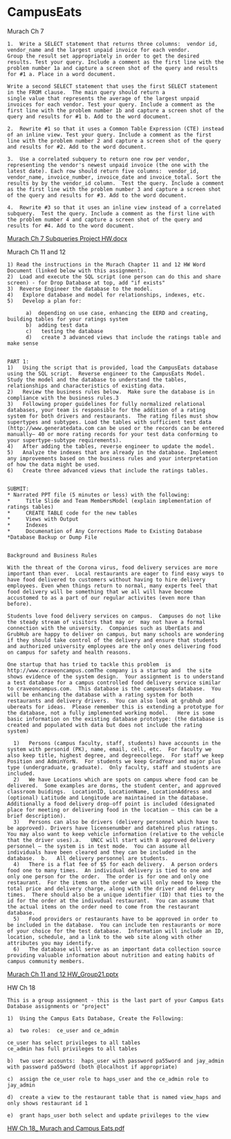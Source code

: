 # CampusEats

Murach Ch 7

    1.  Write a SELECT statement that returns three columns:  vendor id, vendor_name and the largest unpaid invoice for each vendor.
    Group the result set appropriately in order to get the desired results. Test your query. Include a comment as the first line with the problem number 1a and capture a screen shot of the query and results for #1 a. Place in a word document.

    Write a second SELECT statement that uses the first SELECT statement in the FROM clause.  The main query should return a
    single value that represents the average of the largest unpaid invoices for each vendor. Test your query. Include a comment as the first line with the problem number 1b and capture a screen shot of the query and results for #1 b. Add to the word document.

    2.  Rewrite #1 so that it uses a Common Table Expression (CTE) instead of an inline view. Test your query. Include a comment as the first line with the problem number 2 and capture a screen shot of the query and results for #2. Add to the word document.

    3.  Use a correlated subquery to return one row per vendor, representing the vendor's newest unpaid invoice (the one with the latest date). Each row should return five columns:  vendor_id, vendor_name, invoice_number, invoice_date and invoice_total. Sort the results by by the vendor_id column.  Test the query. Include a comment as the first line with the problem number 3 and capture a screen shot of the query and results for #3. Add to the word document.

    4.  Rewrite #3 so that it uses an inline view instead of a correlated subquery.  Test the query. Include a comment as the first line with the problem number 4 and capture a screen shot of the query and results for #4. Add to the word document.

[Murach Ch 7 Subqueries Project HW.docx](https://github.com/achung3/CampusEats/files/6424562/Murach.Ch.7.Subqueries.Project.HW.docx)


Murach Ch 11 and 12

    1) Read the instructions in the Murach Chapter 11 and 12 HW Word Document (linked below with this assignment). 
    2)  Load and execute the SQL script (one person can do this and share screen) - for Drop Database at top, add "if exists"
    3)  Reverse Engineer the database to the model.
    4)   Explore database and model for relationships, indexes, etc.
    5)   Develop a plan for:

          a)  depending on use case, enhancing the EERD and creating, building tables for your ratings system
          b)  adding test data
          c)   testing the database
          d)   create 3 advanced views that include the ratings table and make sense


    PART 1:
    1)   Using the script that is provided, load the CampusEats database using the SQL script.  Reverse engineer to the CampusEats Model.  Study the model and the database to understand the tables, relationships and characteristics of existing data.
    2)   Review the business rules below.  Make sure the database is in compliance with the business rules.3
    3)   Following proper guidelines for fully normalized relational databases, your team is responsible for the addition of a rating system for both drivers and restaurants.  The rating files must show supertypes and subtypes. Load the tables with sufficient test data (http://www.generatedata.com can be used or the records can be entered manually– 40 or more rating records for your test data conforming to your supertype-subtype requirements).
    4)   After adding the tables, reverse engineer to update the model.
    5)   Analyze the indexes that are already in the database. Implement any improvements based on the business rules and your interpretation of how the data might be used.
    6)   Create three advanced views that include the ratings tables.
    
    
    SUBMIT:
    * Narrated PPT file (5 minutes or less) with the following:
    *     Title Slide and Team MembersModel (explain implementation of ratings tables)
    *     CREATE TABLE code for the new tables
    *     Views with Output 
    *     Indexes
    *     Documenation of Any Corrections Made to Existing Database 
    *Database Backup or Dump File 
    
    
    Background and Business Rules
    
    With the threat of the Corona virus, food delivery services are more important than ever.  Local restaurants are eager to find easy ways to have food delivered to customers without having to hire delivery employees. Even when things return to normal, many experts feel that food delivery will be something that we all will have become accustomed to as a part of our regular activites (even more than before).  
    
    Students love food delivery services on campus.  Campuses do not like the steady stream of visitors that may or  may not have a formal connection with the university.  Companies such as UberEats and GrubHub are happy to deliver on campus, but many schools are wondering if they should take control of the delivery and ensure that students and authorized university employees are the only ones delivering food on campus for safety and health reasons.
    
    One startup that has tried to tackle this problem  is http://www.craveoncampus.comThe company is a startup and  the site shows evidence of the system design.  Your assignment is to understand a test database for a campus controlled food delivery service similar to craveoncampus.com.  This database is the campuseats database.  You will be enhancing the database with a rating system for both restaurants and delivery drivers.  You can also look at grubhub and ubereats for ideas.  Please remember this is extending a prototype for the database, not a fully implemented working model.   Here is some basic information on the existing database prototype: (the database is created and populated with data but does not include the rating system)

      1)   Persons (campus faculty, staff, students) have accounts in the system with personid (PK), name, email, cell, etc.  For faculty we also keep title, highest degree, and degreecollege.  For staff we keep Position and AdminYorN.  For students we keep GradYear and major plus type (undergraduate, graduate).  Only faculty, staff and students are included.
      2)   We have Locations which are spots on campus where food can be delivered.  Some examples are dorms, the student center, and approved classroom buidings.  LocationID, LocationName, LocationAddress and (optional) Latitude and Longitude are maintained in the database. Additionally a food delivery drop-off point is included (designated place for meeting or delivering food in the location – this can be a brief description).
      3)   Persons can also be drivers (delivery personnel which have to be approved). Drivers have licensenumber and datehired plus ratings. You may also want to keep vehicle information (relative to the vehicle that the driver uses).a.   UNCC will start with 8 approved delivery personnel – the system is in test mode.  You can assume all individuals have been cleared and they can be included in the database.  b.   All delivery personnel are students.
      4)   There is a flat fee of $5 for each delivery.  A person orders food one to many times.  An individual delivery is tied to one and only one person for the order.  The order is for one and only one restaurant.  For the items on the order we will only need to keep the total price and delivery charge, along with the driver and delivery times.  There should also be a unique identifier (ID) that ties to the id for the order at the indivudual restaurant.  You can assume that the actual items on the order need to come from the restaurant database.
      5)   Food providers or restaurants have to be approved in order to be included in the database.  You can include ten restaurants or more of your choice for the test database.  Information will include an ID, location, schedule, and a link to the web site along with other attributes you may identify.
      6)   The database will serve as an important data collection source providing valuable information about nutrition and eating habits of campus community members.

[Murach Ch 11 and 12 HW_Group21.pptx](https://github.com/achung3/CampusEats/files/6424558/Murach.Ch.11.and.12.HW_Group21.pptx)




HW Ch 18

    This is a group assignment - this is the last part of your Campus Eats Database assignments or "project"

    1)  Using the Campus Eats Database, Create the Following:

    a)  two roles:  ce_user and ce_admin

    ce_user has select privileges to all tables
    ce_admin has full privileges to all tables

    b)  two user accounts:  haps_user with password pa55word and jay_admin with password pa55word (both @localhost if appropriate)

    c)  assign the ce_user role to haps_user and the ce_admin role to jay_admin

    d)  create a view to the restaurant table that is named view_haps and only shows restaurant id 1

    e)  grant haps_user both select and update privileges to the view

[HW Ch 18_ Murach and Campus Eats.pdf](https://github.com/achung3/CampusEats/files/6427306/HW.Ch.18_.Murach.and.Campus.Eats.pdf)

